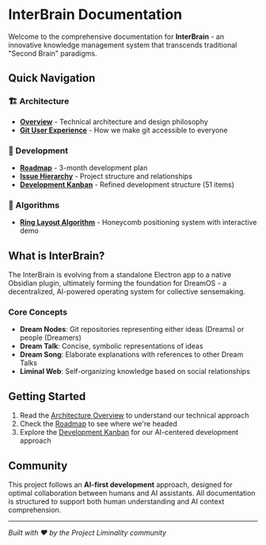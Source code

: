 # InterBrain Documentation

Welcome to the comprehensive documentation for **InterBrain** - an innovative knowledge management system that transcends traditional "Second Brain" paradigms.

## Quick Navigation

### 🏗️ Architecture
- [**Overview**](architecture/overview.md) - Technical architecture and design philosophy
- [**Git User Experience**](architecture/git-user-experience.md) - How we make git accessible to everyone

### 🚀 Development
- [**Roadmap**](development/roadmap.md) - 3-month development plan
- [**Issue Hierarchy**](development/issue-hierarchy.md) - Project structure and relationships
- [**Development Kanban**](development/kanban.md) - Refined development structure (51 items)

### 🧮 Algorithms
- [**Ring Layout Algorithm**](algorithms/ring-layout.md) - Honeycomb positioning system with interactive demo

## What is InterBrain?

The InterBrain is evolving from a standalone Electron app to a native Obsidian plugin, ultimately forming the foundation for DreamOS - a decentralized, AI-powered operating system for collective sensemaking.

### Core Concepts
- **Dream Nodes**: Git repositories representing either ideas (Dreams) or people (Dreamers)
- **Dream Talk**: Concise, symbolic representations of ideas
- **Dream Song**: Elaborate explanations with references to other Dream Talks
- **Liminal Web**: Self-organizing knowledge based on social relationships

## Getting Started

1. Read the [Architecture Overview](architecture/overview.md) to understand our technical approach
2. Check the [Roadmap](development/roadmap.md) to see where we're headed
3. Explore the [Development Kanban](development/kanban.md) for our AI-centered development approach

## Community

This project follows an **AI-first development** approach, designed for optimal collaboration between humans and AI assistants. All documentation is structured to support both human understanding and AI context comprehension.

---

*Built with ❤️ by the Project Liminality community*